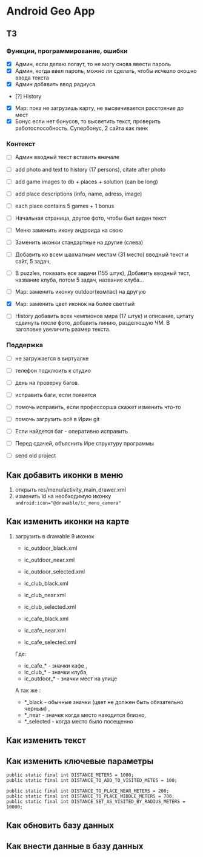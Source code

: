 # Android Geo App 

## ТЗ


### Функции, программирование, ошибки

* [x] Админ, если делаю логаут, то не могу снова ввести пароль
* [x] Админ, когда ввел пароль, можно ли сделать, чтобы исчезло окошко ввода текста 
* [x] Админ добавить ввод радиуса

* [?] History

* [x] Map: пока не загрузишь карту, не высвечивается расстояние до мест 
* [x] Бонус если нет бонусов, то высветить текст, проверить работоспособность. Супербонус, 2 сайта как линк

### Контекст

* [ ] Админ вводный текст вставить вначале
* [ ] add photo and text to history (17 persons), citate after photo
* [ ] add game images to db + places + solution (can be long)
* [ ] add place descriptions (info, name, adress, image)
* [ ] each place contains 5 games + 1 bonus

* [ ] Начальная страница, другое фото, чтобы был виден текст
* [ ] Меню заменить икону андроида на свою
* [ ] Заменить иконки стандартные на другие (слева)
* [ ] Добавить ко всем шахматным местам (31 место) вводный текст и сайт, 5 задач,
* [ ] В puzzles, показать все задачи (155 штук), Добавить вводный тест, название клуба, потом 5 задач, название клуба...

* [ ] Map: заменить иконку outdoor(компас) на другую
* [x] Map: заменить цвет иконок на более светлый
* [ ]  History добавить всех чемпионов мира (17 штук) и описание, цитату сдвинуть после фото, добавить линию, разделющую ЧМ. В заголовке увеличить размер текста.


### Поддержка

* [ ] не загружается в виртуалке
* [ ] телефон подклюить к студио 
* [ ] день на проверку багов.
* [ ] исправить баги, если появятся
* [ ] помочь исправить, если профессорша скажет изменить что-то
* [ ] помочь загрузить всё в Ирин git
* [ ] Если найдется баг - оперативно исправить
* [ ] Перед сдачей, объяснить Ире структуру программы
* [ ] send old project





## Как добавить иконки в меню
1. открыть res/menu/activity_main_drawer.xml
2. изменить id на необходимую иконку
   ```android:icon="@drawable/ic_menu_camera"```
   
## Как изменить иконки на карте 
1. загрузить в drawable 9 иконок
   
   * ic_outdoor_black.xml
   * ic_outdoor_near.xml
   * ic_outdoor_selected.xml
     
   * ic_club_black.xml
   * ic_club_near.xml
   * ic_club_selected.xml
     
   * ic_cafe_black.xml
   * ic_cafe_near.xml
   * ic_cafe_selected.xml
    
    Где:
   * ic_cafe_* - значки кафе ,
   * ic_club_* - значки клуба, 
   * ic_outdoor_* - значки мест на улице
     
    А так же :
   * *_black - обычные значки (цвет не должен быть обязательно черным) ,
   * *_near  - значек когда место находится близко,
   * *_selected - когда место было посещенно 
    

## Как изменить текст 
## Как изменить ключевые параметры

    public static final int DISTANCE_METERS = 1000;
    public static final int DISTANCE_TO_ADD_TO_VISITED_METES = 100;

    public static final int DISTANCE_TO_PLACE_NEAR_METERS = 200;
    public static final int DISTANCE_TO_PLACE_MIDDLE_METERS = 700;
    public static final int DISTANCE_SET_AS_VISITED_BY_RADIUS_METERS = 10000;

## Как обновить базу данных 
## Как внести данные в базу данных 
